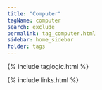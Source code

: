 ```yaml
---
title: "Computer"
tagName: computer
search: exclude
permalink: tag_computer.html
sidebar: home_sidebar
folder: tags
---
```

{% include taglogic.html %}

{% include links.html %}

